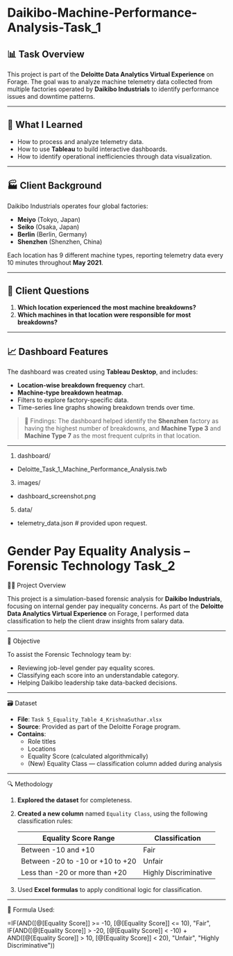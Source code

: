 # Daikibo-Machine-Performance-Analysis-Task_1
## 📊 Task Overview

This project is part of the **Deloitte Data Analytics Virtual Experience** on Forage. The goal was to analyze machine telemetry data collected from multiple factories operated by **Daikibo Industrials** to identify performance issues and downtime patterns.

---

## 🧠 What I Learned

- How to process and analyze telemetry data.
- How to use **Tableau** to build interactive dashboards.
- How to identify operational inefficiencies through data visualization.

---

## 🏭 Client Background

Daikibo Industrials operates four global factories:
- **Meiyo** (Tokyo, Japan)
- **Seiko** (Osaka, Japan)
- **Berlin** (Berlin, Germany)
- **Shenzhen** (Shenzhen, China)

Each location has 9 different machine types, reporting telemetry data every 10 minutes throughout **May 2021**.

---

## 🎯 Client Questions

1. **Which location experienced the most machine breakdowns?**
2. **Which machines in that location were responsible for most breakdowns?**

---

## 📈 Dashboard Features

The dashboard was created using **Tableau Desktop**, and includes:

- **Location-wise breakdown frequency** chart.
- **Machine-type breakdown heatmap**.
- Filters to explore factory-specific data.
- Time-series line graphs showing breakdown trends over time.

> 📍 Findings: The dashboard helped identify the **Shenzhen** factory as having the highest number of breakdowns, and **Machine Type 3** and **Machine Type 7** as the most frequent culprits in that location.

---
1. dashboard/
- Deloitte_Task_1_Machine_Performance_Analysis.twb
3. images/
- dashboard_screenshot.png
5. data/
- telemetry_data.json # provided upon request. 



# Gender Pay Equality Analysis – Forensic Technology Task_2

🕵️‍♂️ Project Overview

This project is a simulation-based forensic analysis for **Daikibo Industrials**, focusing on internal gender pay inequality concerns. As part of the **Deloitte Data Analytics Virtual Experience** on Forage, I performed data classification to help the client draw insights from salary data.

---

🎯 Objective

To assist the Forensic Technology team by:
- Reviewing job-level gender pay equality scores.
- Classifying each score into an understandable category.
- Helping Daikibo leadership take data-backed decisions.

---

🗃️ Dataset

- **File**: `Task 5_Equality_Table 4_KrishnaSuthar.xlsx`
- **Source**: Provided as part of the Deloitte Forage program.
- **Contains**:
  - Role titles
  - Locations
  - Equality Score (calculated algorithmically)
  - (New) Equality Class — classification column added during analysis

---
🔍 Methodology

1. **Explored the dataset** for completeness.
2. **Created a new column** named `Equality Class`, using the following classification rules:

   | Equality Score Range | Classification         |
   |----------------------|------------------------|
   | Between -10 and +10  | Fair                   |
   | Between -20 to -10 or +10 to +20 | Unfair   |
   | Less than -20 or more than +20  | Highly Discriminative |

3. Used **Excel formulas** to apply conditional logic for classification.

---

🧮 Formula Used:

=IF(AND([@[Equality Score]] >= -10, [@[Equality Score]] <= 10), "Fair", IF(AND([@[Equality Score]] > -20, [@[Equality Score]] < -10) + AND([@[Equality Score]] > 10, [@[Equality Score]] < 20), "Unfair", "Highly Discriminative"))
